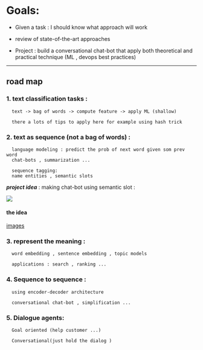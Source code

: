 # Goals:

* Given a task : I should know what approach will work

* review of state-of-the-art approaches 

* Project : build a conversational chat-bot that apply both theoretical and practical technique (ML , devops best practices) 


---
## road map 

### 1. text classification tasks :

      text -> bag of words -> compute feature -> apply ML (shallow)

      there a lots of tips to apply here for example using hash trick

### 2. text as sequence (not a bag of words) : 

      language modeling : predict the prob of next word given som prev word
      chat-bots , summarization ...

      sequence tagging:
      name entities , semantic slots

**_project idea_** :  making chat-bot using semantic slot :


 <img src=".\infos\sem_slot.png">

#### the idea

  [images](basic/infos/idea_slot.png)

### 3. represent the meaning :

      word embedding , sentence embedding , topic models

      applications : search , ranking ...


### 4. Sequence to sequence :

      using encoder-decoder architecture

      conversational chat-bot , simplification ...

### 5. Dialogue agents:

      Goal oriented (help customer ...)

      Conversational(just hold the dialog )














